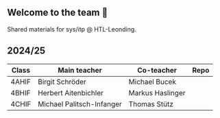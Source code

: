 ## Welcome to the team 🙌

Shared materials for sys/itp @ HTL-Leonding.

## 2024/25
| Class | Main teacher | Co-teacher | Repo |
| --- | --- | --- | --- |
| 4AHIF | Birgit Schröder | Michael Bucek | |
| 4BHIF | Herbert Aitenbichler | Markus Haslinger | |
| 4CHIF | Michael Palitsch-Infanger | Thomas Stütz | |

